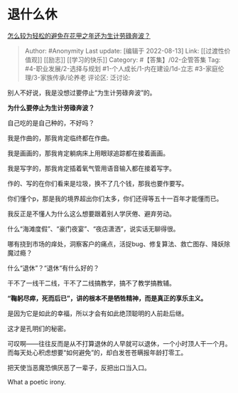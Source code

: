 # 退什么休
[怎么较为轻松的避免在花甲之年还为生计劳碌奔波？](https://www.zhihu.com/question/548180454/answer/2623972729)

> Author: #Anonymity
> Last update: [编辑于 2022-08-13]
> Link: [[过渡性价值观]] [[励志]] [[学习的快乐]]
> Category: #【答集】/02-企管答集
> Tag: #4-职业发展/2-选择与规划 #1-个人成长/1-内在建设/1d-立志 #3-家庭伦理/3-家族传承/论养老
> 评论区:
> 泛讨论:

别人不好说，我是没想过要停止“为生计劳碌奔波”的。

**为什么要停止为生计劳碌奔波？**

自己吃的是自己种的，不好吗？

我是作曲的，那我肯定临终都在作曲。

我是画画的，那我肯定躺病床上用眼球追踪都在接着画画。

我是写字的，那我肯定插着氧气管用语音输入都在接着写字。

作的、写的在你们看来是垃圾，换不了几个钱，那我也要作要写。

你们懂个p，那是我的境界超出你们太多，你们还得等五十一百年才能懂而已。

我反正是不懂人为什么这么想要跟着别人学厌倦、避弃劳动。

什么“海滩度假”、“豪门夜宴”、“夜店潇洒”，说实话无聊得很。

哪有挠到市场的痒处，洞察客户的痛点，活捉bug、修复算法、救亡图存、降妖除魔过瘾？

什么“退休”？“退休“有什么好的？

干不了一线干二线，干不了二线搞教学，搞不了教学搞教辅。

**“鞠躬尽瘁，死而后已”，讲的根本不是牺牲精神，而是真正的享乐主义。**

是因为它是如此的幸福，所以才会有如此绝顶聪明的人前赴后继。

这才是孔明们的秘密。

可叹啊——往往反而是从不打算退休的人早就可以退休，一个小时顶人干一个月。而每天处心积虑想要“如何避免”的，却白发苍苍瞒报年龄打零工。

把天使当恶魔恐惧厌恶了一辈子，反把出口当入口。

What a poetic irony.
